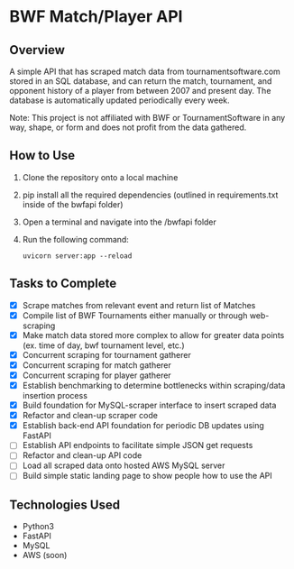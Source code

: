 # BWF Match/Player API

## Overview
A simple API that has scraped match data from tournamentsoftware.com stored in an SQL database, and can return the match, tournament, and opponent history of a player from between 2007 and present day. The database is automatically updated periodically every week.

Note: This project is not affiliated with BWF or TournamentSoftware in any way, shape, or form and does not profit from the data gathered.

## How to Use
1. Clone the repository onto a local machine
2. pip install all the required dependencies (outlined in requirements.txt inside of the bwfapi folder)
3. Open a terminal and navigate into the /bwfapi folder
4. Run the following command:

    ```uvicorn server:app --reload```

## Tasks to Complete
- [x] Scrape matches from relevant event and return list of Matches
- [x] Compile list of BWF Tournaments either manually or through web-scraping
- [x] Make match data stored more complex to allow for greater data points (ex. time of day, bwf tournament level, etc.)
- [x] Concurrent scraping for tournament gatherer
- [x] Concurrent scraping for match gatherer
- [x] Concurrent scraping for player gatherer
- [x] Establish benchmarking to determine bottlenecks within scraping/data insertion process
- [x] Build foundation for MySQL-scraper interface to insert scraped data
- [x] Refactor and clean-up scraper code
- [X] Establish back-end API foundation for periodic DB updates using FastAPI 
- [ ] Establish API endpoints to facilitate simple JSON get requests
- [ ] Refactor and clean-up API code
- [ ] Load all scraped data onto hosted AWS MySQL server
- [ ] Build simple static landing page to show people how to use the API

## Technologies Used
* Python3
* FastAPI
* MySQL 
* AWS (soon)